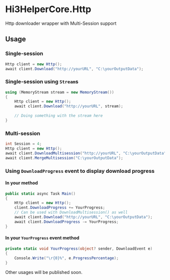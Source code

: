 # Hi3HelperCore.Http
 Http downloader wrapper with Multi-Session support

## Usage
### Single-session
```C#
Http client = new Http();
await client.Download("http://yourURL", "C:\yourOutputData");
```

### Single-session using ``Stream``s
```C#
using (MemoryStream stream = new MemoryStream())
{
    Http client = new Http();
    await client.Download("http://yourURL", stream);
    
    // Doing something with the stream here
}
```

### Multi-session
```C#
int Session = 4;
Http client = new Http();
await client.DownloadMultisession("http://yourURL", "C:\yourOutputData", Session);
await client.MergeMultisession("C:\yourOutputData");
```

### Using ``DownloadProgress`` event to display download progress
#### In your method
```C#
public static async Task Main()
{
    Http client = new Http();
    client.DownloadProgress += YourProgress;
    // Can be used with DownloadMultisession() as well
    await client.Download("http://yourURL", "C:\yourOutputData");
    await client.DownloadProgress -= YourProgress;
}
```
#### In your ``YourProgress`` event method
```C#
private static void YourProgress(object? sender, DownloadEvent e)
{
    Console.Write("\r{0}%", e.ProgressPercentage);
}
```

Other usages will be published soon.
